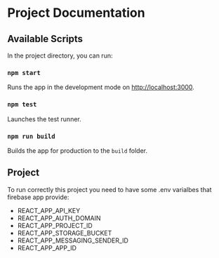 # Project Documentation

## Available Scripts

In the project directory, you can run:

### `npm start`

Runs the app in the development mode on [http://localhost:3000](http://localhost:3000).

### `npm test`

Launches the test runner.

### `npm run build`

Builds the app for production to the `build` folder.

## Project

To run correctly this project you need to have some .env varialbes that firebase app provide:

- REACT_APP_API_KEY
- REACT_APP_AUTH_DOMAIN
- REACT_APP_PROJECT_ID
- REACT_APP_STORAGE_BUCKET
- REACT_APP_MESSAGING_SENDER_ID
- REACT_APP_APP_ID
